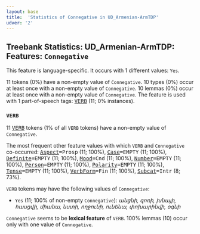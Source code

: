 ```yaml
---
layout: base
title:  'Statistics of Connegative in UD_Armenian-ArmTDP'
udver: '2'
---
```


## Treebank Statistics: UD_Armenian-ArmTDP: Features: `Connegative`

This feature is language-specific.
It occurs with 1 different values: `Yes`.

11 tokens (0%) have a non-empty value of `Connegative`.
10 types (0%) occur at least once with a non-empty value of `Connegative`.
10 lemmas (0%) occur at least once with a non-empty value of `Connegative`.
The feature is used with 1 part-of-speech tags: <tt><a href="hy_armtdp-pos-VERB.html">VERB</a></tt> (11; 0% instances).

### `VERB`

11 <tt><a href="hy_armtdp-pos-VERB.html">VERB</a></tt> tokens (1% of all `VERB` tokens) have a non-empty value of `Connegative`.

The most frequent other feature values with which `VERB` and `Connegative` co-occurred: <tt><a href="hy_armtdp-feat-Aspect.html">Aspect</a></tt><tt>=Prosp</tt> (11; 100%), <tt><a href="hy_armtdp-feat-Case.html">Case</a></tt><tt>=EMPTY</tt> (11; 100%), <tt><a href="hy_armtdp-feat-Definite.html">Definite</a></tt><tt>=EMPTY</tt> (11; 100%), <tt><a href="hy_armtdp-feat-Mood.html">Mood</a></tt><tt>=Cnd</tt> (11; 100%), <tt><a href="hy_armtdp-feat-Number.html">Number</a></tt><tt>=EMPTY</tt> (11; 100%), <tt><a href="hy_armtdp-feat-Person.html">Person</a></tt><tt>=EMPTY</tt> (11; 100%), <tt><a href="hy_armtdp-feat-Polarity.html">Polarity</a></tt><tt>=EMPTY</tt> (11; 100%), <tt><a href="hy_armtdp-feat-Tense.html">Tense</a></tt><tt>=EMPTY</tt> (11; 100%), <tt><a href="hy_armtdp-feat-VerbForm.html">VerbForm</a></tt><tt>=Fin</tt> (11; 100%), <tt><a href="hy_armtdp-feat-Subcat.html">Subcat</a></tt><tt>=Intr</tt> (8; 73%).

`VERB` tokens may have the following values of `Connegative`:

* `Yes` (11; 100% of non-empty `Connegative`): <em>անցնի, զոռի, խնայի, հասցվի, միանա, նստի, ողջունի, ունենա, փոխարինվի, օգնի</em>

`Connegative` seems to be **lexical feature** of `VERB`. 100% lemmas (10) occur only with one value of `Connegative`.

